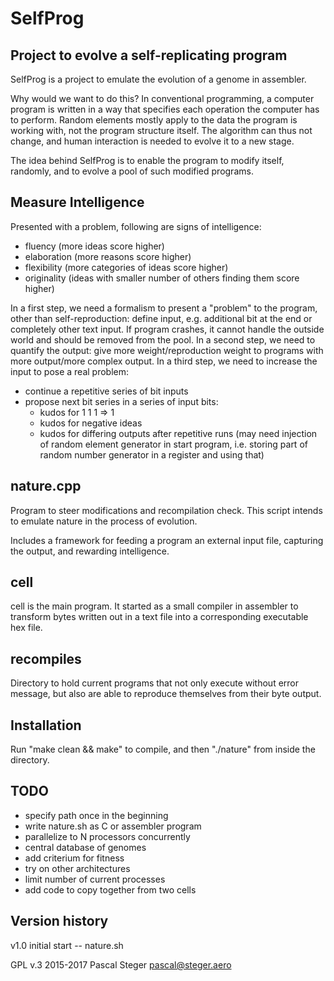 SelfProg
========

Project to evolve a self-replicating program
--------------------------------------------

SelfProg is a project to emulate the evolution of a genome in assembler.

Why would we want to do this? In conventional programming, a computer program is written in a way that specifies each operation the computer has to perform. Random elements mostly apply to the data the program is working with, not the program structure itself. The algorithm can thus not change, and human interaction is needed to evolve it to a new stage.

The idea behind SelfProg is to enable the program to modify itself, randomly, and to evolve a pool of such modified programs.


Measure Intelligence
--------------------
Presented with a problem, following are signs of intelligence:

- fluency (more ideas score higher)
- elaboration (more reasons score higher)
- flexibility (more categories of ideas score higher)
- originality (ideas with smaller number of others finding them score higher)


In a first step, we need a formalism to present a "problem" to the program, other than self-reproduction: define input, e.g. additional bit at the end or completely other text input. If program crashes, it cannot handle the outside world and should be removed from the pool.
In a second step, we need to quantify the output: give more weight/reproduction weight to programs with more output/more complex output.
In a third step, we need to increase the input to pose a real problem:
- continue a repetitive series of bit inputs
- propose next bit series in a series of input bits:
  - kudos for 1 1 1 => 1
  - kudos for negative ideas
  - kudos for differing outputs after repetitive runs (may need injection of random element generator in start program, i.e. storing part of random number generator in a register and using that)


nature.cpp
----------
Program to steer modifications and recompilation check. This script intends to emulate nature in the process of evolution.

Includes a framework for feeding a program an external input file, capturing the output, and rewarding intelligence.

cell
----
cell is the main program. It started as a small compiler in assembler to transform bytes written out in a text file into a corresponding executable hex file.

recompiles
----------
Directory to hold current programs that not only execute without error message, but also are able to reproduce themselves from their byte output.

Installation
------------
Run "make clean && make" to compile, and then "./nature" from inside the directory.

TODO
----
* specify path once in the beginning
* write nature.sh as C or assembler program
* parallelize to N processors concurrently
* central database of genomes
* add criterium for fitness
* try on other architectures
* limit number of current processes
* add code to copy together from two cells


Version history
---------------
v1.0 initial start -- nature.sh






GPL v.3 2015-2017
Pascal Steger
pascal@steger.aero

